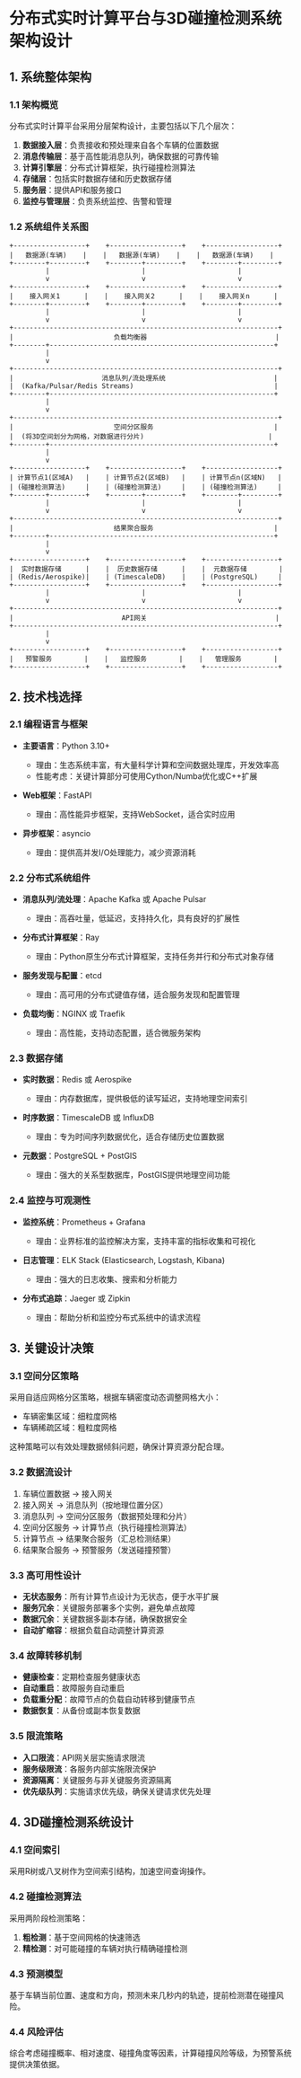 # 分布式实时计算平台与3D碰撞检测系统架构设计

## 1. 系统整体架构

### 1.1 架构概览

分布式实时计算平台采用分层架构设计，主要包括以下几个层次：

1. **数据接入层**：负责接收和预处理来自各个车辆的位置数据
2. **消息传输层**：基于高性能消息队列，确保数据的可靠传输
3. **计算引擎层**：分布式计算框架，执行碰撞检测算法
4. **存储层**：包括实时数据存储和历史数据存储
5. **服务层**：提供API和服务接口
6. **监控与管理层**：负责系统监控、告警和管理

### 1.2 系统组件关系图

```
+------------------+    +------------------+    +------------------+
|   数据源(车辆)    |    |   数据源(车辆)    |    |   数据源(车辆)    |
+--------+---------+    +--------+---------+    +--------+---------+
         |                       |                       |
         v                       v                       v
+------------------+    +------------------+    +------------------+
|    接入网关1      |    |    接入网关2      |    |    接入网关n      |
+--------+---------+    +--------+---------+    +--------+---------+
         |                       |                       |
         v                       v                       v
+------------------------------------------------------------------+
|                         负载均衡器                                |
+--------+--------------------------------------------------------+
         |
         v
+------------------------------------------------------------------+
|                      消息队列/流处理系统                           |
|  (Kafka/Pulsar/Redis Streams)                                   |
+--------+--------------------------------------------------------+
         |
         v
+------------------------------------------------------------------+
|                         空间分区服务                              |
|  (将3D空间划分为网格，对数据进行分片)                               |
+--------+--------------------------------------------------------+
         |
         v
+------------------+    +------------------+    +------------------+
| 计算节点1(区域A)   |    | 计算节点2(区域B)   |    | 计算节点n(区域N)   |
| (碰撞检测算法)     |    | (碰撞检测算法)     |    | (碰撞检测算法)     |
+--------+---------+    +--------+---------+    +--------+---------+
         |                       |                       |
         v                       v                       v
+------------------------------------------------------------------+
|                         结果聚合服务                              |
+--------+--------------------------------------------------------+
         |
         v
+------------------+    +------------------+    +------------------+
|  实时数据存储      |    |  历史数据存储      |    |  元数据存储        |
| (Redis/Aerospike)|    | (TimescaleDB)    |    | (PostgreSQL)     |
+------------------+    +------------------+    +------------------+
         |                       |                       |
         v                       v                       v
+------------------------------------------------------------------+
|                           API网关                                |
+------------------------------------------------------------------+
         |
         v
+------------------+    +------------------+    +------------------+
|   预警服务        |    |   监控服务        |    |   管理服务        |
+------------------+    +------------------+    +------------------+
```

## 2. 技术栈选择

### 2.1 编程语言与框架

- **主要语言**：Python 3.10+
  - 理由：生态系统丰富，有大量科学计算和空间数据处理库，开发效率高
  - 性能考虑：关键计算部分可使用Cython/Numba优化或C++扩展

- **Web框架**：FastAPI
  - 理由：高性能异步框架，支持WebSocket，适合实时应用

- **异步框架**：asyncio
  - 理由：提供高并发I/O处理能力，减少资源消耗

### 2.2 分布式系统组件

- **消息队列/流处理**：Apache Kafka 或 Apache Pulsar
  - 理由：高吞吐量，低延迟，支持持久化，具有良好的扩展性

- **分布式计算框架**：Ray
  - 理由：Python原生分布式计算框架，支持任务并行和分布式对象存储

- **服务发现与配置**：etcd
  - 理由：高可用的分布式键值存储，适合服务发现和配置管理

- **负载均衡**：NGINX 或 Traefik
  - 理由：高性能，支持动态配置，适合微服务架构

### 2.3 数据存储

- **实时数据**：Redis 或 Aerospike
  - 理由：内存数据库，提供极低的读写延迟，支持地理空间索引

- **时序数据**：TimescaleDB 或 InfluxDB
  - 理由：专为时间序列数据优化，适合存储历史位置数据

- **元数据**：PostgreSQL + PostGIS
  - 理由：强大的关系型数据库，PostGIS提供地理空间功能

### 2.4 监控与可观测性

- **监控系统**：Prometheus + Grafana
  - 理由：业界标准的监控解决方案，支持丰富的指标收集和可视化

- **日志管理**：ELK Stack (Elasticsearch, Logstash, Kibana)
  - 理由：强大的日志收集、搜索和分析能力

- **分布式追踪**：Jaeger 或 Zipkin
  - 理由：帮助分析和监控分布式系统中的请求流程

## 3. 关键设计决策

### 3.1 空间分区策略

采用自适应网格分区策略，根据车辆密度动态调整网格大小：
- 车辆密集区域：细粒度网格
- 车辆稀疏区域：粗粒度网格

这种策略可以有效处理数据倾斜问题，确保计算资源分配合理。

### 3.2 数据流设计

1. 车辆位置数据 → 接入网关
2. 接入网关 → 消息队列（按地理位置分区）
3. 消息队列 → 空间分区服务（数据预处理和分片）
4. 空间分区服务 → 计算节点（执行碰撞检测算法）
5. 计算节点 → 结果聚合服务（汇总检测结果）
6. 结果聚合服务 → 预警服务（发送碰撞预警）

### 3.3 高可用性设计

- **无状态服务**：所有计算节点设计为无状态，便于水平扩展
- **服务冗余**：关键服务部署多个实例，避免单点故障
- **数据冗余**：关键数据多副本存储，确保数据安全
- **自动扩缩容**：根据负载自动调整计算资源

### 3.4 故障转移机制

- **健康检查**：定期检查服务健康状态
- **自动重启**：故障服务自动重启
- **负载重分配**：故障节点的负载自动转移到健康节点
- **数据恢复**：从备份或副本恢复数据

### 3.5 限流策略

- **入口限流**：API网关层实施请求限流
- **服务级限流**：各服务内部实施限流保护
- **资源隔离**：关键服务与非关键服务资源隔离
- **优先级队列**：实施请求优先级，确保关键请求优先处理

## 4. 3D碰撞检测系统设计

### 4.1 空间索引

采用R树或八叉树作为空间索引结构，加速空间查询操作。

### 4.2 碰撞检测算法

采用两阶段检测策略：
1. **粗检测**：基于空间网格的快速筛选
2. **精检测**：对可能碰撞的车辆对执行精确碰撞检测

### 4.3 预测模型

基于车辆当前位置、速度和方向，预测未来几秒内的轨迹，提前检测潜在碰撞风险。

### 4.4 风险评估

综合考虑碰撞概率、相对速度、碰撞角度等因素，计算碰撞风险等级，为预警系统提供决策依据。
